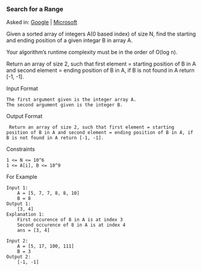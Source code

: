 ### Search for a Range

Asked in: [Google](#) | [Microsoft](#)

Given a sorted array of integers A(0 based index) of size N, find the starting and ending position of a given integar B in array A.

Your algorithm’s runtime complexity must be in the order of O(log n).

Return an array of size 2, such that first element = starting position of B in A and second element = ending position of B in A, if B is not found in A return [-1, -1].

Input Format
```
The first argument given is the integer array A.
The second argument given is the integer B.
```
Output Format
```
 Return an array of size 2, such that first element = starting position of B in A and second element = ending position of B in A, if B is not found in A return [-1, -1].
```
Constraints
```
1 <= N <= 10^6
1 <= A[i], B <= 10^9
```
For Example
```
Input 1:
    A = [5, 7, 7, 8, 8, 10]
    B = 8
Output 1:
    [3, 4]
Explanation 1:
    First occurence of 8 in A is at index 3
    Second occurence of 8 in A is at index 4
    ans = [3, 4]

Input 2:
    A = [5, 17, 100, 111]
    B = 3
Output 2:
    [-1, -1]
```